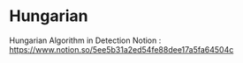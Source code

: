 # Hungarian
Hungarian Algorithm in Detection
Notion : https://www.notion.so/5ee5b31a2ed54fe88dee17a5fa64504c
